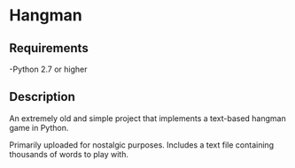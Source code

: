 # Hangman

## Requirements
-Python 2.7 or higher

## Description
An extremely old and simple project that implements a text-based hangman game in Python. 

Primarily uploaded for nostalgic purposes. Includes a text file containing thousands of words to play with.

